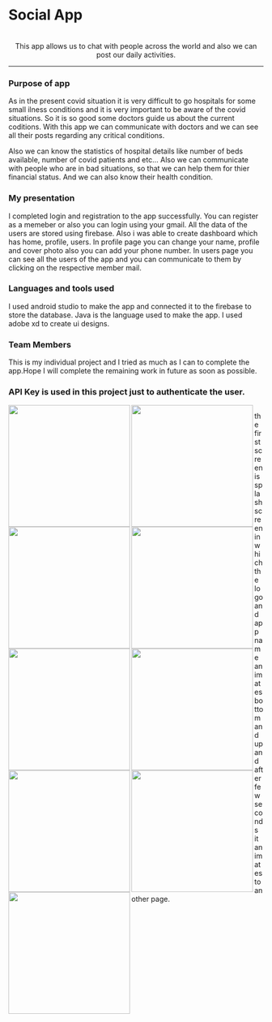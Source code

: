 # Social App
<p align="center">
    <a href="https://github.com/kaushik116k/chat_app"></a>
    <br>This app allows us to chat with people across the world and also we can post our daily activities.
</p>

---
### Purpose of app

As in the present covid situation it is very difficult to go hospitals for some small ilness conditions
and it is very important to be aware of the covid situations. So it is so good some doctors guide us about the current 
coditions. With this app we can communicate with doctors and we can see all their posts regarding any critical conditions.

Also we can know the statistics of hospital details like number of beds available, number of covid patients and etc...
Also we can communicate with people who are in bad situations, so that we can help them for thier financial status. And we can
also know their health condition. 

### My presentation

I completed login and registration to the app successfully. You can register as a memeber or also you can login using your gmail.
All the data of the users are stored using firebase. Also i was able to create dashboard which has home, profile, users.
In profile page you can change your name, profile and cover photo also you can add your phone number. In users page you can see all the 
users of the app and you can communicate to them by clicking on the respective member mail.

### Languages and tools used

I used android studio to make the app and connected it to the firebase to store the database.
Java is the language used to make the app.
I used adobe xd to create ui designs.

### Team Members 

This is my individual project and I tried as much as I can to complete the app.Hope I will complete the remaining work in future as soon as possible.

### API Key is used in this project just to authenticate the user.

<img src="https://user-images.githubusercontent.com/60555992/134818122-5c307c11-8e33-4d03-ab84-a4576edf7259.jpeg" align="left" height="240" width="240" ></a>
<img src="https://user-images.githubusercontent.com/60555992/134818128-b85b31bb-ea05-4287-851b-e361a97fa7dd.jpeg" align="left" height="240" width="240" ></a>
<img src="https://user-images.githubusercontent.com/60555992/134818140-cc2250a9-698b-4281-9631-a26df8cf1abc.jpeg" align="left" height="240" width="240" ></a>
<img src="https://user-images.githubusercontent.com/60555992/134818142-b589e732-25e1-4908-a543-b0c343296229.jpeg" align="left" height="240" width="240" ></a>
<img src="https://user-images.githubusercontent.com/60555992/134818167-601d1cb2-b5cd-49a8-8649-e6b33a9c670b.jpeg" align="left" height="240" width="240" ></a>
<img src="https://user-images.githubusercontent.com/60555992/134818178-069d833d-c36c-466e-b112-50cb90b744d4.jpeg" align="left" height="240" width="240" ></a>
<img src="https://user-images.githubusercontent.com/60555992/134818182-f96c537f-431e-4cbb-b94d-fe1addb6816e.jpeg" align="left" height="240" width="240" ></a>
<img src="https://user-images.githubusercontent.com/60555992/134818186-56d950f9-0b39-4d01-8b1c-0c2385b29bcf.jpeg" align="left" height="240" width="240" ></a>
<img src="https://user-images.githubusercontent.com/60555992/134818194-64cd3ec8-b7ef-4c77-b131-cd9d2c3be450.jpeg" align="left" height="240" width="240" ></a>

##
the first screen is splash screen in which the logo and app name animates bottom and up and after few seconds it animates to another page.

